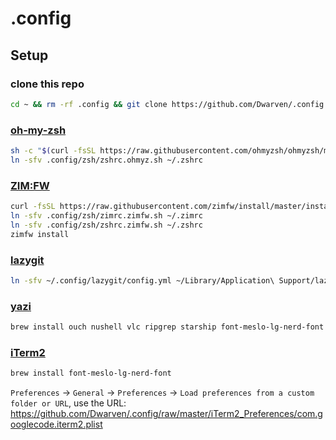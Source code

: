 # .config

## Setup

### clone this repo
```sh
cd ~ && rm -rf .config && git clone https://github.com/Dwarven/.config.git
```

### [oh-my-zsh](https://ohmyz.sh)
```sh
sh -c "$(curl -fsSL https://raw.githubusercontent.com/ohmyzsh/ohmyzsh/master/tools/install.sh)"
ln -sfv .config/zsh/zshrc.ohmyz.sh ~/.zshrc
```

### [ZIM:FW](https://zimfw.sh)
```sh
curl -fsSL https://raw.githubusercontent.com/zimfw/install/master/install.zsh | zsh
ln -sfv .config/zsh/zimrc.zimfw.sh ~/.zimrc
ln -sfv .config/zsh/zshrc.zimfw.sh ~/.zshrc
zimfw install
```

### [lazygit](https://github.com/jesseduffield/lazygit)
```sh
ln -sfv ~/.config/lazygit/config.yml ~/Library/Application\ Support/lazygit
```

### [yazi](https://yazi-rs.github.io)
```sh
brew install ouch nushell vlc ripgrep starship font-meslo-lg-nerd-font yazi
```

### [iTerm2](https://iterm2.com)
```sh
brew install font-meslo-lg-nerd-font
```

`Preferences` -> `General` -> `Preferences` -> `Load preferences from a custom folder or URL`, use the URL: https://github.com/Dwarven/.config/raw/master/iTerm2_Preferences/com.googlecode.iterm2.plist
